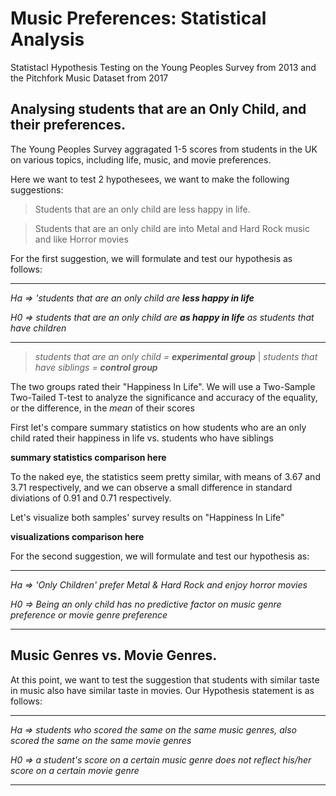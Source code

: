 # Music Preferences: Statistical Analysis
Statistacl Hypothesis Testing on the Young Peoples Survey from 2013 and the Pitchfork Music Dataset from 2017









## Analysing students that are an Only Child, and their preferences.
The Young Peoples Survey aggragated 1-5 scores from students in the UK on various topics, including life, music, and movie preferences.

Here we want to test 2 hypothesees, we want to make the following suggestions:

> Students that are an only child are less happy in life.

> Students that are an only child are into Metal and Hard Rock music and like Horror movies



For the first suggestion, we will formulate and test our hypothesis as follows:


__________

_Ha =>  'students that are an only child are **less happy in life**_

_H0 =>  students that are an only child are **as happy in life** as students that have children_

__________

> _students that are an only child = **experimental group**_ | _students that have siblings = **control group**_

The two groups rated their "Happiness In Life".  We will use a Two-Sample Two-Tailed T-test to analyze the significance and accuracy of the equality, or the difference, in the _mean_ of their scores 


First let's compare summary statistics on how students who are an only child rated their happiness in life vs. students who have siblings

**summary statistics comparison here**

To the naked eye, the statistics seem pretty similar, with means of 3.67 and 3.71 respectively, and we can observe a small difference in standard diviations of 0.91 and 0.71 respectively.



Let's visualize both samples' survey results on "Happiness In Life"

**visualizations comparison here**





For the second suggestion, we will formulate and test our hypothesis as:

__________

_Ha =>  'Only Children' prefer Metal & Hard Rock and enjoy horror movies_

_H0 =>  Being an only child has no predictive factor on music genre preference or movie genre preference_

__________






## Music Genres vs. Movie Genres.

At this point, we want to test the suggestion that students with similar taste in music also have similar taste in movies.
Our Hypothesis statement is as follows:

__________

_Ha =>  students who scored the same on the same music genres, also scored the same on the same movie genres_

_H0 =>  a student's score on a certain music genre does not reflect his/her score on a certain movie genre_

__________

















